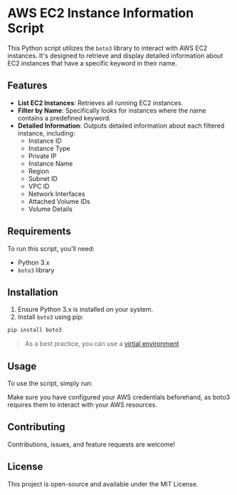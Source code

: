 # AWS EC2 Instance Information Script 

This Python script utilizes the `boto3` library to interact with AWS EC2 instances. It's designed to retrieve and display detailed information about EC2 instances that have a specific keyword in their name.

## Features

- **List EC2 Instances**: Retrieves all running EC2 instances.
- **Filter by Name**: Specifically looks for instances where the name contains a predefined keyword.
- **Detailed Information**: Outputs detailed information about each filtered instance, including:
  - Instance ID
  - Instance Type
  - Private IP
  - Instance Name
  - Region
  - Subnet ID
  - VPC ID
  - Network Interfaces
  - Attached Volume IDs
  - Volume Details

## Requirements

To run this script, you'll need:

- Python 3.x
- `boto3` library

## Installation

1. Ensure Python 3.x is installed on your system.
2. Install `boto3` using pip:

```bash
pip install boto3
```

> As a best practice, you can use a [virtial environment](https://docs.python.org/3/library/venv.html)

## Usage 
To use the script, simply run:

Make sure you have configured your AWS credentials beforehand, as boto3 requires them to interact with your AWS resources.

## Contributing 
Contributions, issues, and feature requests are welcome!

## License 
This project is open-source and available under the MIT License.